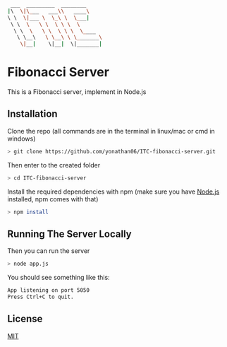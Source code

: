 
```bash
 ___  _________  ________     
|\  \|\___   ___\\   ____\    
\ \  \|___ \  \_\ \  \___|    
 \ \  \   \ \  \ \ \  \       
  \ \  \   \ \  \ \ \  \____  
   \ \__\   \ \__\ \ \_______\
    \|__|    \|__|  \|_______|
```

# Fibonacci Server

This is a Fibonacci server, implement in Node.js

## Installation

Clone the repo (all commands are in the terminal in linux/mac or cmd in windows)

```bash
> git clone https://github.com/yonathan06/ITC-fibonacci-server.git
```

Then enter to the created folder

```bash
> cd ITC-fibonacci-server
```

Install the required dependencies with npm (make sure you have [Node.js](https://nodejs.org/) installed, npm comes with that)

```bash
> npm install
```

## Running The Server Locally

Then you can run the server

```bash
> node app.js
```

You should see something like this:

```bash
App listening on port 5050
Press Ctrl+C to quit.
```

## License

[MIT](https://choosealicense.com/licenses/mit/)
